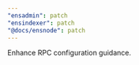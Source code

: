 ```yaml
---
"ensadmin": patch
"ensindexer": patch
"@docs/ensnode": patch
---
```


Enhance RPC configuration guidance.
